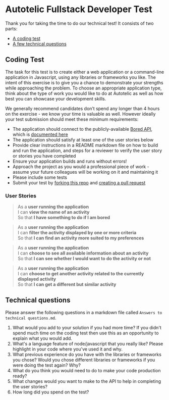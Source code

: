 Autotelic Fullstack Developer Test
==================================

Thank you for taking the time to do our technical test! It consists of two parts:

* [A coding test](#coding-test)
* [A few technical questions](#technical-questions)

## Coding Test

The task for this test is to create either a web application or a command-line application in Javascript, using any libraries or frameworks you like. The intent of this exercise is to give you a chance to demonstrate your strengths while approaching the problem. To choose an appropriate application type, think about the type of work you would like to do at Autotelic as well as how best you can showcase your development skills.

We generally recommend candidates don’t spend any longer than 4 hours on the exercise - we know your time is valuable as well. However ideally your test submission should meet these minimum requirements:


* The application should connect to the publicly-available [Bored API](http://www.boredapi.com/), which is [documented here](http://www.boredapi.com/documentation)
* The application should satisfy at least one of the user stories below
* Provide clear instructions in a README markdown file on how to build and run the application, and steps for a reviewer to verify the user story or stories you have completed
* Ensure your application builds and runs without errors!
* Approach the project as you would a professional piece of work - assume your future colleagues will be working on it and maintaining it
* Please include some tests
* Submit your test by [forking this repo](https://docs.github.com/en/github/getting-started-with-github/fork-a-repo) and [creating a pull request](https://docs.github.com/en/github/collaborating-with-issues-and-pull-requests/about-pull-requests)

### User Stories

> As a **user running the application**  
> I can **view the name of an activity**  
> So that **I have something to do if I am bored**

> As a **user running the application**  
> I can **filter the activity displayed by one or more criteria**  
> So that **I can find an activity more suited to my preferences**

> As a **user running the application**  
> I can **choose to see all available information about an activity**  
> So that **I can see whether I would want to do the activity or not**

> As a **user running the application**  
> I can **choose to get another activity related to the currently displayed activity**  
> So that **I can get a different but similar activity**

## Technical questions

Please answer the following questions in a markdown file called `Answers to technical questions.md`.

1. What would you add to your solution if you had more time? If you didn't spend much time on the coding test then use this as an opportunity to explain what you would add.
2. What's a language feature of node/javascript that you really like? Please highlight in your code where you've used it and why.
3. What previous experience do you have with the libraries or frameworks you chose? Would you chose different libraries or frameworks if you were doing the test again? Why?
4. What do you think you would need to do to make your code production ready?
5. What changes would you want to make to the API to help in completing the user stories?
6. How long did you spend on the test?
